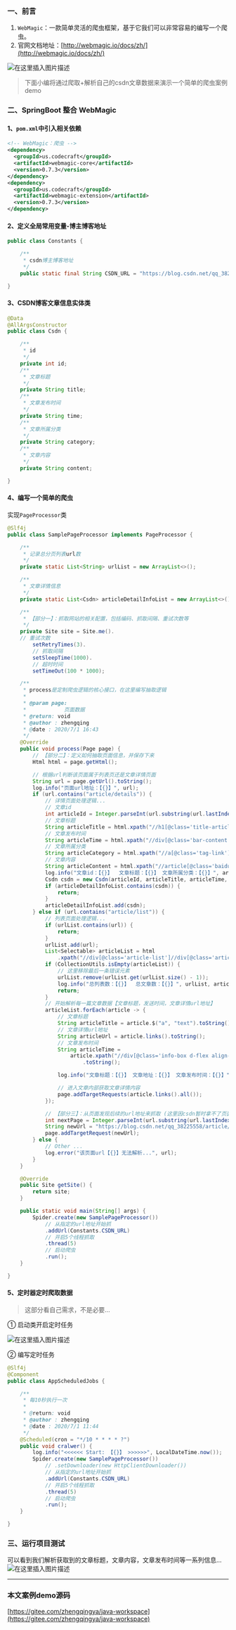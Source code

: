 ﻿### 一、前言

1. `WebMagic`：一款简单灵活的爬虫框架，基于它我们可以非常容易的编写一个爬虫。
2. 官网文档地址：[http://webmagic.io/docs/zh/](http://webmagic.io/docs/zh/)

![在这里插入图片描述](https://img-blog.csdnimg.cn/20200702103750586.png?x-oss-process=image/watermark,type_ZmFuZ3poZW5naGVpdGk,shadow_10,text_aHR0cHM6Ly9ibG9nLmNzZG4ubmV0L3FxXzM4MjI1NTU4,size_16,color_FFFFFF,t_70)

> 下面小编将通过爬取+解析自己的csdn文章数据来演示一个简单的爬虫案例demo

### 二、SpringBoot 整合 WebMagic

#### 1、`pom.xml`中引入相关依赖

```xml
<!-- WebMagic：爬虫 -->
<dependency>
  <groupId>us.codecraft</groupId>
  <artifactId>webmagic-core</artifactId>
  <version>0.7.3</version>
</dependency>
<dependency>
  <groupId>us.codecraft</groupId>
  <artifactId>webmagic-extension</artifactId>
  <version>0.7.3</version>
</dependency>
```

#### 2、定义全局常用变量-博主博客地址

```java
public class Constants {

    /**
     * csdn博主博客地址
     */
    public static final String CSDN_URL = "https://blog.csdn.net/qq_38225558/article/list/1";

}
```

#### 3、CSDN博客文章信息实体类

```java
@Data
@AllArgsConstructor
public class Csdn {

    /**
     * id
     */
    private int id;
    /**
     * 文章标题
     */
    private String title;
    /**
     * 文章发布时间
     */
    private String time;
    /**
     * 文章所属分类
     */
    private String category;
    /**
     * 文章内容
     */
    private String content;

}
```


#### 4、编写一个简单的爬虫

实现`PageProcessor`类

```java
@Slf4j
public class SamplePageProcessor implements PageProcessor {

    /**
     * 记录总分页列表url数
     */
    private static List<String> urlList = new ArrayList<>();

    /**
     * 文章详情信息
     */
    private static List<Csdn> articleDetailInfoList = new ArrayList<>();

    /**
     * 【部分一】：抓取网站的相关配置，包括编码、抓取间隔、重试次数等
     */
    private Site site = Site.me().
    // 重试次数
        setRetryTimes(3).
        // 抓取间隔
        setSleepTime(1000).
        // 超时时间
        setTimeOut(100 * 1000);

    /**
     * process是定制爬虫逻辑的核心接口，在这里编写抽取逻辑
     *
     * @param page:
     *            页面数据
     * @return: void
     * @author : zhengqing
     * @date : 2020/7/1 16:43
     */
    @Override
    public void process(Page page) {
        // 【部分二】：定义如何抽取页面信息，并保存下来
        Html html = page.getHtml();

        // 根据url判断该页面属于列表页还是文章详情页面
        String url = page.getUrl().toString();
        log.info("页面url地址：【{}】", url);
        if (url.contains("article/details")) {
            // 详情页面处理逻辑...
            // 文章id
            int articleId = Integer.parseInt(url.substring(url.lastIndexOf('/') + 1));
            // 文章标题
            String articleTitle = html.xpath("//h1[@class='title-article']//text()").toString();
            // 文章发布时间
            String articleTime = html.xpath("//div[@class='bar-content']//span[@class='time']//text()").toString();
            // 文章所属分类
            String articleCategory = html.xpath("//a[@class='tag-link']//text()").toString();
            // 文章内容
            String articleContent = html.xpath("//article[@class='baidu_pl']").toString();
            log.info("文章id：【{}】  文章标题：【{}】 文章所属分类：【{}】", articleId, articleTitle, articleCategory);
            Csdn csdn = new Csdn(articleId, articleTitle, articleTime, articleCategory, articleContent);
            if (articleDetailInfoList.contains(csdn)) {
                return;
            }
            articleDetailInfoList.add(csdn);
        } else if (url.contains("article/list")) {
            // 列表页面处理逻辑...
            if (urlList.contains(url)) {
                return;
            }
            urlList.add(url);
            List<Selectable> articleList = html
                .xpath("//div[@class='article-list']//div[@class='article-item-box csdn-tracking-statistics']").nodes();
            if (CollectionUtils.isEmpty(articleList)) {
                // 这里移除最后一条错误元素
                urlList.remove(urlList.get(urlList.size() - 1));
                log.info("总列表数：【{}】  总文章数：【{}】", urlList, articleDetailInfoList);
                return;
            }
            // 开始解析每一篇文章数据【文章标题，发送时间，文章详情url地址】
            articleList.forEach(article -> {
                // 文章标题
                String articleTitle = article.$("a", "text").toString();
                // 文章详情url地址
                String articleUrl = article.links().toString();
                // 文章发布时间
                String articleTime =
                    article.xpath("//div[@class='info-box d-flex align-content-center']//span[@class='date']/text()")
                        .toString();

                log.info("文章标题：【{}】 文章地址：【{}】 文章发布时间：【{}】", articleTitle, articleUrl, articleTime);

                // 进入文章内部获取文章详情内容
                page.addTargetRequests(article.links().all());
            });

            // 【部分三】：从页面发现后续的url地址来抓取 (这里因csdn暂时拿不了页面尾部的分页数，因此手动模拟了一下数据...)
            int nextPage = Integer.parseInt(url.substring(url.lastIndexOf('/') + 1)) + 1;
            String newUrl = "https://blog.csdn.net/qq_38225558/article/list/" + nextPage;
            page.addTargetRequest(newUrl);
        } else {
            // Other ...
            log.error("该页面url【{}】无法解析...", url);
        }
    }

    @Override
    public Site getSite() {
        return site;
    }

    public static void main(String[] args) {
        Spider.create(new SamplePageProcessor())
            // 从指定的url地址开始抓
            .addUrl(Constants.CSDN_URL)
            // 开启5个线程抓取
            .thread(5)
            // 启动爬虫
            .run();
    }

}
```

#### 5、定时器定时爬取数据

> 这部分看自己需求，不是必要...

① 启动类开启定时任务

![在这里插入图片描述](https://img-blog.csdnimg.cn/2020070210523416.png)

② 编写定时任务

```java
@Slf4j
@Component
public class AppScheduledJobs {

    /**
     * 每10秒执行一次
     *
     * @return: void
     * @author : zhengqing
     * @date : 2020/7/1 11:44
     */
    @Scheduled(cron = "*/10 * * * * ?")
    public void cralwer() {
        log.info("<<<<<< Start: 【{}】 >>>>>>", LocalDateTime.now());
        Spider.create(new SamplePageProcessor())
            // .setDownloader(new HttpClientDownloader())
            // 从指定的url地址开始抓
            .addUrl(Constants.CSDN_URL)
            // 开启5个线程抓取
            .thread(5)
            // 启动爬虫
            .run();
    }

}
```

### 三、运行项目测试

可以看到我们解析获取到的文章标题，文章内容，文章发布时间等一系列信息...
![在这里插入图片描述](https://img-blog.csdnimg.cn/20200702105452361.png?x-oss-process=image/watermark,type_ZmFuZ3poZW5naGVpdGk,shadow_10,text_aHR0cHM6Ly9ibG9nLmNzZG4ubmV0L3FxXzM4MjI1NTU4,size_16,color_FFFFFF,t_70)

---

### 本文案例demo源码

[https://gitee.com/zhengqingya/java-workspace](https://gitee.com/zhengqingya/java-workspace)
